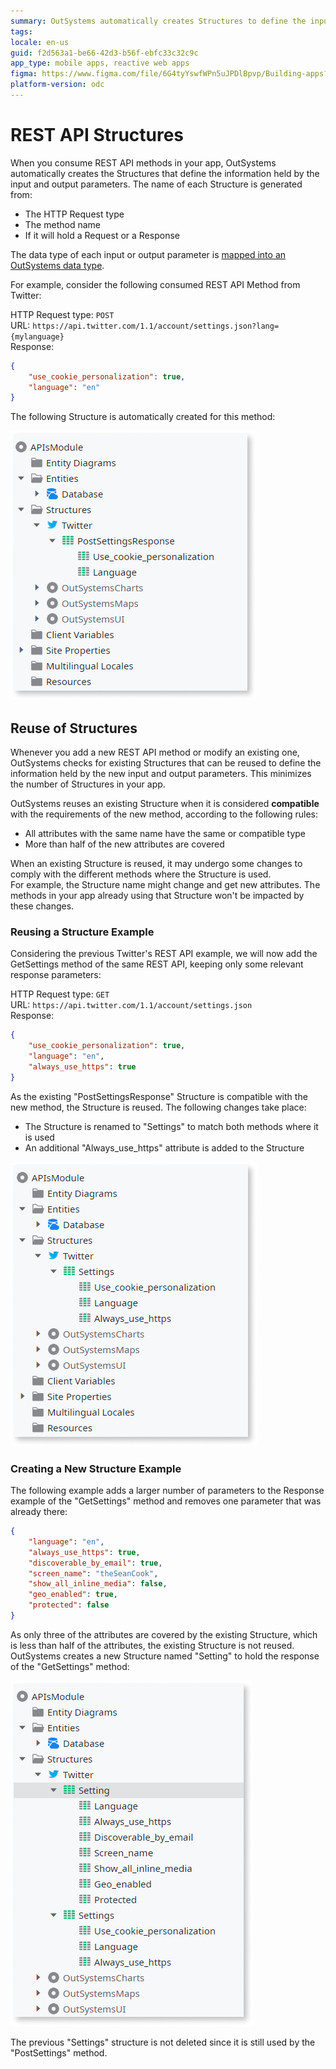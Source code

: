 ```yaml
---
summary: OutSystems automatically creates Structures to define the input and output parameters of consumed REST API methods.
tags:
locale: en-us
guid: f2d563a1-be66-42d3-b56f-ebfc33c32c9c
app_type: mobile apps, reactive web apps
figma: https://www.figma.com/file/6G4tyYswfWPn5uJPDlBpvp/Building-apps?type=design&node-id=3213%3A21329&t=ZwHw8hXeFhwYsO5V-1
platform-version: odc
---
```

# REST API Structures

When you consume REST API methods in your app, OutSystems automatically creates the Structures that define the information held by the input and output parameters. The name of each Structure is generated from:

* The HTTP Request type 
* The method name 
* If it will hold a Request or a Response

The data type of each input or output parameter is [mapped into an OutSystems data type](intro.md#mapping-rest-data-types-to-outsystems-data-types).

For example, consider the following consumed REST API Method from Twitter:
    
HTTP Request type: `POST`  
URL: `https://api.twitter.com/1.1/account/settings.json?lang={mylanguage}`  
Response:  

```json
{
    "use_cookie_personalization": true,
    "language": "en"
}
```

The following Structure is automatically created for this method:

![Example of an OutSystems Structure created for a consumed REST API method from Twitter](images/ss-rest-consume-structures.png "OutSystems REST API Consumed Structure Example")

## Reuse of Structures

Whenever you add a new REST API method or modify an existing one, OutSystems checks for existing Structures that can be reused to define the information held by the new input and output parameters. This minimizes the number of Structures in your app.

OutSystems reuses an existing Structure when it is considered **compatible** with the requirements of the new method, according to the following rules:

* All attributes with the same name have the same or compatible type
* More than half of the new attributes are covered

When an existing Structure is reused, it may undergo some changes to comply with the different methods where the Structure is used.  
For example, the Structure name might change and get new attributes. The methods in your app already using that Structure won't be impacted by these changes.

### Reusing a Structure Example

Considering the previous Twitter's REST API example, we will now add the GetSettings method of the same REST API, keeping only some relevant response parameters:
    
HTTP Request type: `GET`  
URL: `https://api.twitter.com/1.1/account/settings.json`  
Response:

```json
{
    "use_cookie_personalization": true,
    "language": "en",
    "always_use_https": true
}
```

As the existing "PostSettingsResponse" Structure is compatible with the new method, the Structure is reused. The following changes take place:

* The Structure is renamed to "Settings" to match both methods where it is used
* An additional "Always_use_https" attribute is added to the Structure

![Illustration of reusing an OutSystems Structure for a new REST API method with compatible attributes](images/ss-rest-consume-structures-updated.png "OutSystems REST API Structure Reuse Example")

### Creating a New Structure Example

The following example adds a larger number of parameters to the Response example of the "GetSettings" method and removes one parameter that was already there:
    
```json
{
    "language": "en",
    "always_use_https": true,
    "discoverable_by_email": true,
    "screen_name": "theSeanCook",
    "show_all_inline_media": false,   
    "geo_enabled": true,
    "protected": false
}
```

As only three of the attributes are covered by the existing Structure, which is less than half of the attributes, the existing Structure is not reused. OutSystems creates a new Structure named "Setting" to hold the response of the "GetSettings" method:

![Example of creating a new OutSystems Structure for a REST API method with additional parameters](images/ss-rest-consume-structures-updated-2.png "OutSystems REST API New Structure Creation Example")

The previous "Settings" structure is not deleted since it is still used by the "PostSettings" method.
